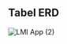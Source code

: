 ## Tabel ERD
![LMI App (2)](https://github.com/yg-firnanda/mylmi-app/assets/82860149/52d99bf2-8ab1-4e38-a153-03d474e40684)
